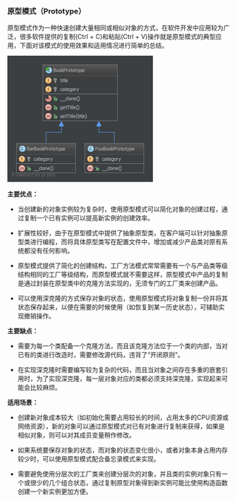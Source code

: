 ### 原型模式（Prototype）

原型模式作为一种快速创建大量相同或相似对象的方式，在软件开发中应用较为广泛，很多软件提供的复制(Ctrl + C)和粘贴(Ctrl + V)操作就是原型模式的典型应用，下面对该模式的使用效果和适用情况进行简单的总结。

![uml.png](uml/uml.png)

**主要优点：**

* 当创建新的对象实例较为复杂时，使用原型模式可以简化对象的创建过程，通过复制一个已有实例可以提高新实例的创建效率。

* 扩展性较好，由于在原型模式中提供了抽象原型类，在客户端可以针对抽象原型类进行编程，而将具体原型类写在配置文件中，增加或减少产品类对原有系统都没有任何影响。

* 原型模式提供了简化的创建结构，工厂方法模式常常需要有一个与产品类等级结构相同的工厂等级结构，而原型模式就不需要这样，原型模式中产品的复制是通过封装在原型类中的克隆方法实现的，无须专门的工厂类来创建产品。

* 可以使用深克隆的方式保存对象的状态，使用原型模式将对象复制一份并将其状态保存起来，以便在需要的时候使用（如恢复到某一历史状态），可辅助实现撤销操作。

**主要缺点：**

* 需要为每一个类配备一个克隆方法，而且该克隆方法位于一个类的内部，当对已有的类进行改造时，需要修改源代码，违背了“开闭原则”。

* 在实现深克隆时需要编写较为复杂的代码，而且当对象之间存在多重的嵌套引用时，为了实现深克隆，每一层对象对应的类都必须支持深克隆，实现起来可能会比较麻烦。

**适用场景：**

* 创建新对象成本较大（如初始化需要占用较长的时间，占用太多的CPU资源或网络资源），新的对象可以通过原型模式对已有对象进行复制来获得，如果是相似对象，则可以对其成员变量稍作修改。

* 如果系统要保存对象的状态，而对象的状态变化很小，或者对象本身占用内存较少时，可以使用原型模式配合备忘录模式来实现。

* 需要避免使用分层次的工厂类来创建分层次的对象，并且类的实例对象只有一个或很少的几个组合状态，通过复制原型对象得到新实例可能比使用构造函数创建一个新实例更加方便。